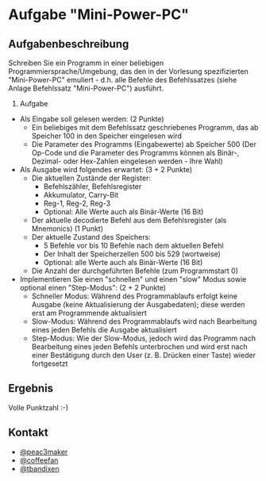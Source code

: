# Aufgabe "Mini-Power-PC"

## Aufgabenbeschreibung
Schreiben Sie ein Programm in einer beliebigen Programmiersprache/Umgebung, das den in der Vorlesung spezifizierten "Mini-Power-PC" emuliert - d.h. alle Befehle des Befehlssatzes (siehe Anlage Befehlssatz "Mini-Power-PC") ausführt.

1. Aufgabe
  * Als Eingabe soll gelesen werden: (2 Punkte)
    * Ein beliebiges mit dem Befehlssatz geschriebenes Programm, das ab Speicher 100 in den Speicher eingelesen wird
    * Die Parameter des Programms (Eingabewerte) ab Speicher 500 (Der Op-Code und die Parameter des Programms können als Binär-, Dezimal- oder Hex-Zahlen eingelesen werden - Ihre Wahl)
  * Als Ausgabe wird folgendes erwartet: (3 + 2 Punkte)
    * Die aktuellen Zustände der Register:
      * Befehlszähler, Befehlsregister
      * Akkumulator, Carry-Bit
      * Reg-1, Reg-2, Reg-3
      * Optional: Alle Werte auch als Binär-Werte (16 Bit)
    * Der aktuelle decodierte Befehl aus dem Befehlsregister (als Mnemonics) (1 Punkt)
    * Der aktuelle Zustand des Speichers:
      * 5 Befehle vor bis 10 Befehle nach dem aktuellen Befehl
      * Der Inhalt der Speicherzellen 500 bis 529 (wortweise)
      * Optional: alle Werte auch als Binär-Werte (16 Bit)
    * Die Anzahl der durchgeführten Befehle (zum Programmstart 0)
  * Implementieren Sie einen "schnellen" und einen "slow" Modus sowie optional einen "Step-Modus": (2 + 2 Punkte)
    * Schneller Modus: Während des Programmablaufs erfolgt keine Ausgabe (keine Aktualisierung der Ausgabedaten); diese werden erst am Programmende aktualisiert
    * Slow-Modus: Während des Programmablaufs wird nach Bearbeitung eines jeden Befehls die Ausgabe aktualisiert
    * Step-Modus: Wie der Slow-Modus, jedoch wird das Programm nach Bearbeitung eines jeden Befehls unterbrochen und wird erst nach einer Bestätigung durch den User (z. B. Drücken einer Taste) wieder fortgesetzt

## Ergebnis
Volle Punktzahl :-)

## Kontakt
* [@peac3maker](https://github.com/peac3maker)
* [@coffeefan](https://github.com/coffeefan)
* [@tbandixen](https://github.com/tbandixen)